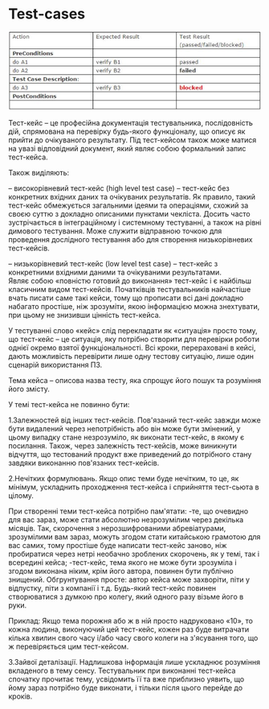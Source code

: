 # Test-cases

![img](https://github.com/DariaStavytska/Test-cases/blob/main/testcase%20(1).jpg)

Тест-кейс – це професійна документація тестувальника, послідовність дій, спрямована на перевірку будь-якого функціоналу, що описує як прийти до очікуваного результату.
Під тест-кейсом також може матися на увазі відповідний документ, який являє собою формальний запис тест-кейса.

Також виділяють:

– високорівневий тест-кейс (high level test case) – тест-кейс без конкретних вхідних даних та очікуваних результатів.
Як правило, такий тест-кейс обмежується загальними ідеями та операціями, схожий за своєю суттю з докладно описаними пунктами чекліста. Досить часто зустрічається в інтеграційному і системному тестуванні, а також на рівні димового тестування. Може служити відправною точкою для проведення дослідного тестування або для створення низькорівневих тест-кейсів.

– низькорівневий тест-кейс (low level test case) – тест-кейс з конкретними вхідними даними та очікуваними результатами.  
Являє собою «повністю готовий до виконання» тест-кейс і є найбільш класичним видом тест-кейсів. Початківців тестувальників найчастіше вчать писати саме такі кейси, тому що прописати всі дані докладно набагато простіше, ніж зрозуміти, якою інформацією можна знехтувати, при цьому не знизивши цінність тест-кейса.

У тестуванні слово «кейс» слід перекладати як «ситуація» просто тому, що тест-кейс – це ситуація, яку потрібно створити для перевірки роботи однієї окремо взятої функціональності. Всі кроки, перераховані в кейсі, дають можливість перевірити лише одну тестову ситуацію, лише один сценарій використання ПЗ.

Тема кейса – описова назва тесту, яка спрощує його пошук та розуміння його змісту.

У темі тест-кейса не повинно бути:

1.Залежностей від інших тест-кейсів. Пов'язаний тест-кейс завжди може бути видалений через непотрібність або він може бути змінений, у цьому випадку стане незрозуміло, як виконати тест-кейс, в якому є посилання. Також, через залежність тест-кейсів, може виникнути відчуття, що тестований продукт вже приведений до потрібного стану завдяки виконанню пов'язаних тест-кейсів.

2.Нечітких формулювань. Якщо опис теми буде нечітким, то це, як мінімум, ускладнить проходження тест-кейса і сприйняття тест-сьюта в цілому.

При створенні теми тест-кейса потрібно пам'ятати:
-те, що очевидно для вас зараз, може стати абсолютно незрозумілим через декілька місяців.
Так, скорочення з нерозшифрованими абревіатурами, зрозумілими вам зараз, можуть згодом стати китайською грамотою для вас самих, тому простіше буде написати тест-кейс заново, ніж пробиратися через нетрі необачно зроблених скорочень, як у темі, так і всередині кейса;
-тест-кейс, тема якого не може бути зрозуміла і згодом виконана ніким, крім його автора, повинен бути публічно знищений.
Обгрунтування просте: автор кейса може захворіти, піти у відпустку, піти з компанії і т.д. Будь-який тест-кейс повинен створюватися з думкою про колегу, який одного разу візьме його в руки.

Приклад:
Якщо тема порожня або ж в ній просто надруковано «10», то кожна людина, виконуючий цей тест-кейс, кожен раз буде витрачати кілька хвилин свого часу і/або часу свого колеги на з'ясування того, що ж перевіряється цим тест-кейсом.

3.Зайвої деталізації. Надлишкова інформація лише ускладнює розуміння вкладеного в тему сенсу.
Тестувальник при виконанні тест-кейса спочатку прочитає тему, усвідомить її та вже приблизно уявить, що йому зараз потрібно буде виконати, і тільки після цього перейде до кроків.




